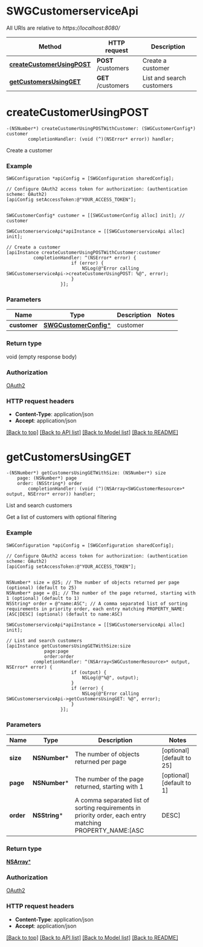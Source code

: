 # SWGCustomerserviceApi

All URIs are relative to *https://localhost:8080/*

Method | HTTP request | Description
------------- | ------------- | -------------
[**createCustomerUsingPOST**](SWGCustomerserviceApi.md#createcustomerusingpost) | **POST** /customers | Create a customer
[**getCustomersUsingGET**](SWGCustomerserviceApi.md#getcustomersusingget) | **GET** /customers | List and search customers


# **createCustomerUsingPOST**
```objc
-(NSNumber*) createCustomerUsingPOSTWithCustomer: (SWGCustomerConfig*) customer
        completionHandler: (void (^)(NSError* error)) handler;
```

Create a customer

### Example 
```objc
SWGConfiguration *apiConfig = [SWGConfiguration sharedConfig];

// Configure OAuth2 access token for authorization: (authentication scheme: OAuth2)
[apiConfig setAccessToken:@"YOUR_ACCESS_TOKEN"];


SWGCustomerConfig* customer = [[SWGCustomerConfig alloc] init]; // customer

SWGCustomerserviceApi*apiInstance = [[SWGCustomerserviceApi alloc] init];

// Create a customer
[apiInstance createCustomerUsingPOSTWithCustomer:customer
          completionHandler: ^(NSError* error) {
                        if (error) {
                            NSLog(@"Error calling SWGCustomerserviceApi->createCustomerUsingPOST: %@", error);
                        }
                    }];
```

### Parameters

Name | Type | Description  | Notes
------------- | ------------- | ------------- | -------------
 **customer** | [**SWGCustomerConfig***](SWGCustomerConfig*.md)| customer | 

### Return type

void (empty response body)

### Authorization

[OAuth2](../README.md#OAuth2)

### HTTP request headers

 - **Content-Type**: application/json
 - **Accept**: application/json

[[Back to top]](#) [[Back to API list]](../README.md#documentation-for-api-endpoints) [[Back to Model list]](../README.md#documentation-for-models) [[Back to README]](../README.md)

# **getCustomersUsingGET**
```objc
-(NSNumber*) getCustomersUsingGETWithSize: (NSNumber*) size
    page: (NSNumber*) page
    order: (NSString*) order
        completionHandler: (void (^)(NSArray<SWGCustomerResource>* output, NSError* error)) handler;
```

List and search customers

Get a list of customers with optional filtering

### Example 
```objc
SWGConfiguration *apiConfig = [SWGConfiguration sharedConfig];

// Configure OAuth2 access token for authorization: (authentication scheme: OAuth2)
[apiConfig setAccessToken:@"YOUR_ACCESS_TOKEN"];


NSNumber* size = @25; // The number of objects returned per page (optional) (default to 25)
NSNumber* page = @1; // The number of the page returned, starting with 1 (optional) (default to 1)
NSString* order = @"name:ASC"; // A comma separated list of sorting requirements in priority order, each entry matching PROPERTY_NAME:[ASC|DESC] (optional) (default to name:ASC)

SWGCustomerserviceApi*apiInstance = [[SWGCustomerserviceApi alloc] init];

// List and search customers
[apiInstance getCustomersUsingGETWithSize:size
              page:page
              order:order
          completionHandler: ^(NSArray<SWGCustomerResource>* output, NSError* error) {
                        if (output) {
                            NSLog(@"%@", output);
                        }
                        if (error) {
                            NSLog(@"Error calling SWGCustomerserviceApi->getCustomersUsingGET: %@", error);
                        }
                    }];
```

### Parameters

Name | Type | Description  | Notes
------------- | ------------- | ------------- | -------------
 **size** | **NSNumber***| The number of objects returned per page | [optional] [default to 25]
 **page** | **NSNumber***| The number of the page returned, starting with 1 | [optional] [default to 1]
 **order** | **NSString***| A comma separated list of sorting requirements in priority order, each entry matching PROPERTY_NAME:[ASC|DESC] | [optional] [default to name:ASC]

### Return type

[**NSArray<SWGCustomerResource>***](SWGCustomerResource.md)

### Authorization

[OAuth2](../README.md#OAuth2)

### HTTP request headers

 - **Content-Type**: application/json
 - **Accept**: application/json

[[Back to top]](#) [[Back to API list]](../README.md#documentation-for-api-endpoints) [[Back to Model list]](../README.md#documentation-for-models) [[Back to README]](../README.md)

